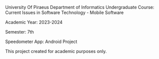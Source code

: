 University Of Piraeus Department of Informatics Undergraduate Course: Current Issues in Software Technology - Mobile Software 

Academic Year: 2023-2024

Semester: 7th

Speedometer App: Android Project

This project created for academic purposes only.
